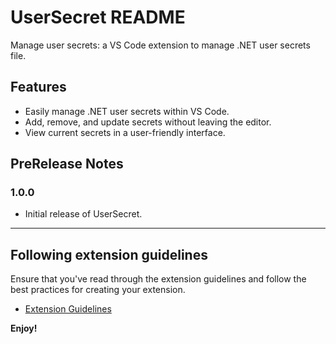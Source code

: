 # UserSecret README

Manage user secrets: a VS Code extension to manage .NET user secrets file.

## Features

- Easily manage .NET user secrets within VS Code.
- Add, remove, and update secrets without leaving the editor.
- View current secrets in a user-friendly interface.

## PreRelease Notes

### 1.0.0

- Initial release of UserSecret.

---

## Following extension guidelines

Ensure that you've read through the extension guidelines and follow the best practices for creating your extension.

* [Extension Guidelines](https://code.visualstudio.com/api/references/extension-guidelines)


**Enjoy!**
